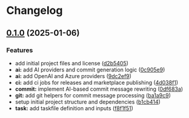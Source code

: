 # Changelog

## [0.1.0](https://github.com/scottmckendry/commitplusplus/compare/v0.0.1...v0.1.0) (2025-01-06)


### Features

* add initial project files and license ([d2b5405](https://github.com/scottmckendry/commitplusplus/commit/d2b5405b3258ab5b3e80969abcbae2255389db2f))
* **ai:** add AI providers and commit generation logic ([0c905e9](https://github.com/scottmckendry/commitplusplus/commit/0c905e980ef8710d0ead3dfe2e0e82243c7b6a6b))
* **ai:** add OpenAI and Azure providers ([9dc2ef9](https://github.com/scottmckendry/commitplusplus/commit/9dc2ef918e5610b58cfed52ac5f25e439a59282a))
* **ci:** add ci jobs for releases and marketplace publishing ([4d038f1](https://github.com/scottmckendry/commitplusplus/commit/4d038f123b1b4208456448ae82c52a6642de145d))
* **commit:** implement AI-based commit message rewriting ([0df683a](https://github.com/scottmckendry/commitplusplus/commit/0df683a2f144607b869955738ceb218cdb670663))
* **git:** add git helpers for commit message processing ([ba1a9c9](https://github.com/scottmckendry/commitplusplus/commit/ba1a9c9be50cf213c6d8f977098e7a85d00594d9))
* setup initial project structure and dependencies ([b1cb414](https://github.com/scottmckendry/commitplusplus/commit/b1cb4147075f8290d7c91f4c53eb16deb379cf6d))
* **task:** add taskfile definition and inputs ([f8f1f51](https://github.com/scottmckendry/commitplusplus/commit/f8f1f51907650449e5bc3ba323b2d1d4f0ed6cf9))

